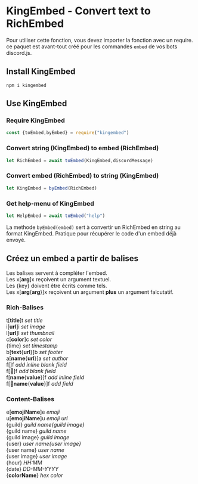 # KingEmbed - Convert text to RichEmbed

Pour utiliser cette fonction, vous devez importer la fonction avec un require. ce paquet est avant-tout créé pour les commandes `embed` de vos bots discord.js. 

## Install KingEmbed

`npm i kingembed`

## Use KingEmbed

### Require KingEmbed

```js
const {toEmbed,byEmbed} = require("kingembed")
```

### Convert string (KingEmbed) to embed (RichEmbed)

```js
let RichEmbed = await toEmbed(KingEmbed,discordMessage)
```

### Convert embed (RichEmbed) to string (KingEmbed)

```js
let KingEmbed = byEmbed(RichEmbed)
```

### Get help-menu of KingEmbed

```js
let HelpEmbed = await toEmbed("help")
```

La methode `byEmbed(embed)` sert à convertir un RichEmbed en string au format KingEmbed. Pratique pour récupérer le code d'un embed déjà envoyé.

## Créez un embed a partir de balises

Les balises servent à compléter l'embed.  
Les x[**arg**]x reçoivent un argument textuel.  
Les {key} doivent être écrits comme tels.  
Les x[**arg**{**arg**}]x reçoivent un argument **plus** un argument  falcutatif.

### Rich-Balises

t[**title**]t *set title*  
i[**url**]i *set image*  
l[**url**]l *set thumbnail*  
c[**color**]c *set color*  
{time} *set timestamp*  
b[**text**{**url**}]b *set footer*  
a[**name**{**url**}]a *set author*  
f[]f *add inline blank field*  
f[📌]f *add blank field*  
f[**name**{**value**}]f *add inline field*  
f[📌**name**{**value**}]f *add field*  

### Content-Balises

e[**emojiName**]e *emoji*  
u[**emojiName**]u *emoji url*  
{guild} *guild name{guild image}*  
{guild name} *guild name*  
{guild image} *guild image*  
{user} *user name{user image}*  
{user name} *user name*  
{user image} *user image*  
{hour} *HH:MM*  
{date} *DD-MM-YYYY*  
{**colorName**} *hex color*